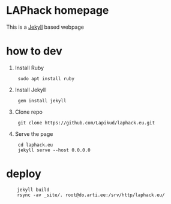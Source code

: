 # LAPhack homepage

This is a [Jekyll](https://jekyllrb.com/) based webpage

# how to dev

1. Install Ruby

        sudo apt install ruby

2. Install Jekyll

        gem install jekyll

3. Clone repo

        git clone https://github.com/Lapikud/laphack.eu.git

4. Serve the page

        cd laphack.eu
        jekyll serve --host 0.0.0.0

# deploy

        jekyll build
        rsync -av _site/. root@do.arti.ee:/srv/http/laphack.eu/
